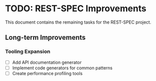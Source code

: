 # TODO: REST-SPEC Improvements

This document contains the remaining tasks for the REST-SPEC project.

## Long-term Improvements

### Tooling Expansion

- [ ] Add API documentation generator
- [ ] Implement code generators for common patterns
- [ ] Create performance profiling tools
